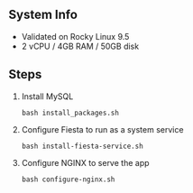 ## System Info
- Validated on Rocky Linux 9.5
- 2 vCPU / 4GB RAM / 50GB disk

## Steps
1. Install MySQL
    ```
    bash install_packages.sh
    ```

1. Configure Fiesta to run as a system service
    ```
    bash install-fiesta-service.sh
    ```

1. Configure NGINX to serve the app
    ```
    bash configure-nginx.sh
    ```